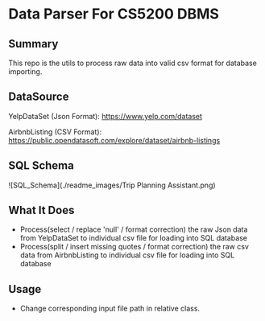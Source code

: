 # Data Parser For CS5200 DBMS

## Summary

This repo is the utils to process raw data into valid csv format for database 
importing.

## DataSource

YelpDataSet (Json Format): https://www.yelp.com/dataset

AirbnbListing (CSV Format): https://public.opendatasoft.com/explore/dataset/airbnb-listings

## SQL Schema

![SQL_Schema](./readme_images/Trip Planning Assistant.png)

## What It Does

- Process(select / replace 'null' / format correction) the raw Json data from 
YelpDataSet to individual csv file for loading into SQL database
- Process(split / insert missing quotes / format correction) the raw csv data from 
  AirbnbListing to individual csv file for loading into SQL database
  
## Usage

- Change corresponding input file path in relative class.

